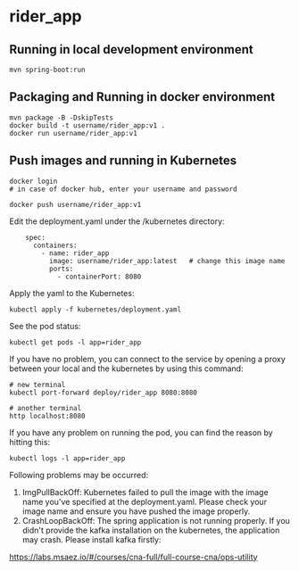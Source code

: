 # rider_app

## Running in local development environment

```
mvn spring-boot:run
```

## Packaging and Running in docker environment

```
mvn package -B -DskipTests
docker build -t username/rider_app:v1 .
docker run username/rider_app:v1
```

## Push images and running in Kubernetes

```
docker login 
# in case of docker hub, enter your username and password

docker push username/rider_app:v1
```

Edit the deployment.yaml under the /kubernetes directory:
```
    spec:
      containers:
        - name: rider_app
          image: username/rider_app:latest   # change this image name
          ports:
            - containerPort: 8080

```

Apply the yaml to the Kubernetes:
```
kubectl apply -f kubernetes/deployment.yaml
```

See the pod status:
```
kubectl get pods -l app=rider_app
```

If you have no problem, you can connect to the service by opening a proxy between your local and the kubernetes by using this command:
```
# new terminal
kubectl port-forward deploy/rider_app 8080:8080

# another terminal
http localhost:8080
```

If you have any problem on running the pod, you can find the reason by hitting this:
```
kubectl logs -l app=rider_app
```

Following problems may be occurred:

1. ImgPullBackOff:  Kubernetes failed to pull the image with the image name you've specified at the deployment.yaml. Please check your image name and ensure you have pushed the image properly.
1. CrashLoopBackOff: The spring application is not running properly. If you didn't provide the kafka installation on the kubernetes, the application may crash. Please install kafka firstly:

https://labs.msaez.io/#/courses/cna-full/full-course-cna/ops-utility


